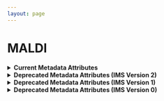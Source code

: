 ```yaml
--- 
layout: page 
---
```

# MALDI 
<details>
<summary><b> Current Metadata Attributes </b></summary>

## Current Metadata Attributes 

| Attribute                                           | Type      | Description                                                                                                                                                                                                                                                                                                                                                                                                                                                                                                                                                                           | Allowable Values                                                          | Required   |
|-----------------------------------------------------|-----------|---------------------------------------------------------------------------------------------------------------------------------------------------------------------------------------------------------------------------------------------------------------------------------------------------------------------------------------------------------------------------------------------------------------------------------------------------------------------------------------------------------------------------------------------------------------------------------------|----------------------------------------------------------------|------------|
| lab_id                                              | Textfield | An internal field labs can use it to add whatever ID(s) they want or need for dataset validation and tracking. This could be a single ID (e.g., "Visium_9OLC_A4_S1") or a delimited list of IDs (e.g., “9OL; 9OLC.A2; Visium_9OLC_A4_S1”). This field will not be accessible to anyone outside of the consortium and no effort will be made to check if IDs provided by one data provider are also used by another.                                                                                                                                                                   |                                                                | False      |
| dataset_type                                        | Allowable Value      | The specific type of dataset being produced.                                                                                                                                                                                                                                                                                                                                                                                                                                                                                                                                          | ```10X Multiome``` ```2D Imaging Mass Cytometry``` ```ATACseq``` ```Auto-fluorescence``` ```Cell DIVE``` ```CODEX``` ```Confocal``` ```CosMx``` ```CyCIF``` ```DBiT``` ```DESI``` ```Enhanced Stimulated Raman Spectroscopy (SRS)``` ```GeoMx (nCounter)``` ```GeoMx (NGS)``` ```HiFi-Slide``` ```Histology``` ```LC-MS``` ```Light Sheet``` ```MALDI``` ```MERFISH``` ```MIBI``` ```Molecular Cartography``` ```MUSIC``` ```nanoSPLITS``` ```PhenoCycler``` ```Resolve``` ```RNAseq``` ```RNAseq (with probes)``` ```Second Harmonic Generation (SHG)``` ```SIMS``` ```SNARE-seq2``` ```Stereo-seq``` ```Thick section Multiphoton MxIF``` ```Visium (no probes)``` ```Visium (with probes)``` ```Xenium```| True       |
| analyte_class                                       | Allowable Value      | Analytes are the target molecules being measured with the assay.                                                                                                                                                                                                                                                                                                                                                                                                                                                                                                                      |  ```Chromatin``` ```DNA``` ```DNA + RNA``` ```Endogenous fluorophores``` ```Fluorochrome``` ```Lipid``` ```Metabolite``` ```Nucleic acid and protein``` ```Peptide``` ```Polysaccharide``` ```Protein``` ```RNA  ```| True       |
| acquisition_instrument_vendor                       | Allowable Value      | An acquisition instrument is the device that contains the signal detection hardware and signal processing software. Assays generate signals such as light of various intensities or color or signals representing the molecular mass.                                                                                                                                                                                                                                                                                                                                                 | ```Akoya Biosciences``` ```Andor``` ```BGI Genomics``` ```Bruker``` ```Cytiva``` ```Evident Scientific (Olympus)``` ```GE Healthcare``` ```Hamamatsu``` ```Huron Digital Pathology``` ```Illumina``` ```In-House``` ```Ionpath``` ```Keyence``` ```Leica Biosystems``` ```Leica Microsystems``` ```Motic``` ```NanoString``` ```Resolve Biosciences``` ```Sciex``` ```Standard BioTools (Fluidigm)``` ```Thermo Fisher Scientific``` ```Zeiss Microscopy``` | True       |
| acquisition_instrument_model                        | Allowable Value      | Manufacturers of an acquisition instrument may offer various versions (models) of that instrument with different features or sensitivities. Differences in features or sensitivities may be relevant to processing or interpretation of the data.                                                                                                                                                                                                                                                                                                                                     | ```Aperio AT2``` ```Aperio CS2``` ```Axio Observer 3``` ```Axio Observer 5``` ```Axio Observer 7``` ```Axio Scan.Z1``` ```BZ-X710``` ```BZ-X800``` ```BZ-X810``` ```CosMx Spatial Molecular Imager``` ```Custom: Multiphoton``` ```Digital Spatial Profiler``` ```DM6 B``` ```DNBSEQ-T7``` ```EVOS M7000``` ```HiSeq 2500``` ```HiSeq 4000``` ```Hyperion Imaging System``` ```IN Cell Analyzer 2200``` ```Lightsheet 7``` ```MALDI timsTOF Flex Prototype``` ```MIBIscope``` ```MoticEasyScan One``` ```NanoZoomer 2.0-HT``` ```NanoZoomer S210``` ```NanoZoomer S360``` ```NanoZoomer S60``` ```NanoZoomer-SQ``` ```NextSeq 2000``` ```NextSeq 500``` ```NextSeq 550``` ```NovaSeq 6000``` ```NovaSeq X``` ```NovaSeq X Plus``` ```Orbitrap Eclipse Tribrid``` ```Orbitrap Fusion Lumos Tribrid``` ```Phenocycler-Fusion 1.0``` ```Phenocycler-Fusion 2.0``` ```PhenoImager Fusion``` ```Q Exactive``` ```Q Exactive HF``` ```Q Exactive UHMR``` ```QTRAP 5500``` ```Resolve Biosciences Molecular Cartography``` ```SCN400``` ```STELLARIS 5``` ```TissueScope LE Slide Scanner``` ```Unknown``` ```VS200 Slide Scanner``` ```Xenium Analyzer``` ```Zyla 4.2 sCMOS``` | True       |
| source_storage_duration_value                       | Numeric   | How long was the source material (parent) stored, prior to this sample being processed.                                                                                                                                                                                                                                                                                                                                                                                                                                                                                               |                                                                | True       |
| source_storage_duration_unit                        | Allowable Value      | The time duration unit of measurement                                                                                                                                                                                                                                                                                                                                                                                                                                                                                                                                                 | ```hour``` ```month``` ```day``` ```minute``` ```year``` | True       |
| time_since_acquisition_instrument_calibration_value | Numeric   | The amount of time since the acqusition instrument was last serviced by the vendor. This provides a metric for assessing drift in data capture.                                                                                                                                                                                                                                                                                                                                                                                                                                       |                                                                | False      |
| time_since_acquisition_instrument_calibration_unit  | Allowable Value      | The time unit of measurement                                                                                                                                                                                                                                                                                                                                                                                                                                                                                                                                                          |```Column-by-column``` ```Not applicable``` ```Row-by-row``` ```Snake-by-columns``` ```Snake-by-rows``` | False      |
| preparation_protocol_doi                            | Textfield      | DOI for the protocols.io page that describes the assay or sample procurment and preparation. For example for an imaging assay, the protocol might include staining of a section through the creation of an OME-TIFF file. In this case the protocol would include any image processing steps required to create the OME-TIFF file. Example: https://dx.doi.org/10.17504/protocols.io.eq2lyno9qvx9/v1                                                                                                                                                                                  |                                                                | True       |
| is_targeted                                        | Allowable Value  | Specifies whether or not a specific molecule(s) is/are targeted for detection/measurement by the assay ("Yes" or "No"). The CODEX analyte is protein.                                                                                                                                                                                                                                                                                                                                                                                                                                 | ```Yes``` ```No```                                                           | True       |
| contributors_path                                   | Textfield | The path to the file with the ORCID IDs for all contributors of this dataset (e.g., "./extras/contributors.tsv" or "./contributors.tsv"). This is an internal metadata field that is just used for ingest.                                                                                                                                                                                                                                                                                                                                                                            |                                                                | True       |
| data_path                                           | Textfield | The top level directory containing the raw and/or processed data. For a single dataset upload this might be "." where as for a data upload containing multiple datasets, this would be the directory name for the respective dataset. For instance, if the data is within a directory called "TEST001-RK" use syntax "./TEST001-RK" for this field. If there are multiple directory levels, use the format "./TEST001-RK/Run1/Pass2" in which "Pass2" is the subdirectory where the single dataset's data is stored. This is an internal metadata field that is just used for ingest. |                                                                | True       |
| mass_analysis_polarity                              | Allowable Value      | The polarity of the mass analysis (positive or negative ion modes).                                                                                                                                                                                                                                                                                                                                                                                                                                                                                                                   | ```Negative and positive ion mode``` ```Negative ion mode``` ```Positive ion mode``` | True       |
| mass_resolving_power                                | Numeric   | The mass resolving power m/∆m, where ∆m is defined as the full width at half-maximum (FWHM) for a given peak with a specified mass-to-charge (m/z). (unitless)                                                                                                                                                                                                                                                                                                                                                                                                                        |                                                                | True       |
| mass-to-charge_resolving_power                      | Numeric   | The peak (m/z) used to calculate the resolving power.                                                                                                                                                                                                                                                                                                                                                                                                                                                                                                                                 |                                                                | True       |
| ion_mobility                                        | Allowable Value      | Specifies which technology was used for ion mobility spectrometry. Technologies for measuring ion mobility: Traveling Wave Ion Mobility Spectrometry (TWIMS), Trapped Ion Mobility Spectrometry (TIMS), High Field Asymmetric waveform ion Mobility Spectrometry (FAIMS), Drift Tube Ion Mobility Spectrometry (DTIMS), Structures for Lossless Ion Manipulations (SLIM), and cyclic Ion Mobility Spectrometry (cIMS).                                                                                                                                                                | ```cIMS``` ```DTIMS``` ```FAIMS``` ```SLIM``` ```TIMS``` ```TWIMS``` | False      |
| matrix_deposition_method                            | Allowable Value      | Common methods of depositing matrix for assisting in desorption and ionization in imaging mass spectrometry include robotic spotting, electrospray deposition, and sublimation.                                                                                                                                                                                                                                                                                                                                                                                                       | ```Electrospray deposition``` ```Not applicable``` ```Robotic spotting``` ```Robotic spraying``` ```Sublimation``` | True       |
| preparation_instrument_vendor                       | Allowable Value      | The manufacturer of the instrument used to prepare (staining/processing) the sample for the assay. If an automatic slide staining method was indicated this field should list the manufacturer of the instrument.                                                                                                                                                                                                                                                                                                                                                                     | ```10x Genomics``` ```Hamamatsu``` ```HTX Technologies``` ```In-House``` ```Leica Biosystems``` ```Not applicable``` ```Roche Diagnostics``` ```SunChrom``` ```Thermo Fisher Scientific``` | False      |
| preparation_instrument_model                        | Allowable Value      | Manufacturers of a staining system instrument may offer various versions (models) of that instrument with different features. Differences in features or sensitivities may be relevant to processing or interpretation of the data.                                                                                                                                                                                                                                                                                                                                                   | ```AutoStainer XL``` ```Chromium Connect``` ```Chromium Controller``` ```Chromium iX``` ```Chromium X``` ```Discovery Ultra``` ```EVOS M7000``` ```M3+ Sprayer``` ```M5 Sprayer``` ```NanoZoomer S210``` ```NanoZoomer S360``` ```NanoZoomer S60``` ```Not applicable``` ```ST5020 Multistainer``` ```Sublimator``` ```SunCollect Sprayer``` ```TM-Sprayer``` ```Visium CytAssist ```| False      |
| preparation_matrix                                  | Allowable Value      | The matrix is a compound of crystallized molecules that acts like a buffer between the sample and the ionizing probe. It also helps ionize the sample, carrying it along the flight tube so it can be detected.                                                                                                                                                                                                                                                                                                                                                                       | ```2,5-DHA (2,5-dihydroxyacetophenone)``` ```2,5-DHB (2,5-Dihydroxybenzoic acid)``` ```9-AA (9-aminoacridine)``` ```CHCA (alpha-cyano-4-hydroxy-cinnamic acid)``` ```DAN (1,5-diaminonapthalene)``` ```DMACA (4-(dimethylamino)cinnamic acid)``` ```NEDC (N-(1-naphthyl) ethylenediamine dihydrochloride)``` ```SA (sinapic acid)``` | True       |
| metadata_schema_id                                  | Textfield | The string that serves as the definitive identifier for the metadata schema version and is readily interpretable by computers for data validation and processing. Example: 22bc762a-5020-419d-b170-24253ed9e8d9                                                                                                                                                                                                                                                                                                                                                                       |                                                                | True       |
| mass-to-charge_range_low_value                      | Numeric   | The low value of the scanned mass-to-charge range, for MS1. (unitless)                                                                                                                                                                                                                                                                                                                                                                                                                                                                                                                |                                                                | False      |
| mass-to-charge_range_high_value                     | Numeric   | The high value of the scanned mass-to-charge range, for MS1. (unitless)                                                                                                                                                                                                                                                                                                                                                                                                                                                                                                               |                                                                | False      |
| analysis_protocol_doi                               | Textfield      | A DOI to a protocols.io protocol describing the software and database(s) used to process the raw data. Example: https://dx.doi.org/10.17504/protocols.io.bsu5ney6                                                                                                                                                                                                                                                                                                                                                                                                                     |                                                                | True       |
| ms_ionization_technique                             | Allowable Value      | The ionization approach (i.e., sample probing method) for performing imaging mass spectrometry.                                                                                                                                                                                                                                                                                                                                                                                                                                                                                       | ```DESI``` ```ESI``` ```HESI``` ```LA``` ```LDI``` ```MALDI``` ```MALDI-2``` ```nanoDESI``` ```SIMS-C60``` ```SIMS-H20 ```| True       |
| ms_scan_mode                                        | Allowable Value      | MS (mass spectrometry) scan mode refers to the number of steps in the separation of fragments.                                                                                                                                                                                                                                                                                                                                                                                                                                                                                        | ```MS1``` ```MS2``` ```MS3``` | True       |
| parent_sample_id                                    | Textfield | Unique HuBMAP or SenNet identifier of the sample (i.e., block, section or suspension) used to perform this assay. For example, for a RNAseq assay, the parent would be the suspension, whereas, for one of the imaging assays, the parent would be the tissue section. If an assay comes from multiple parent samples then this should be a comma separated list. Example: HBM386.ZGKG.235, HBM672.MKPK.442 or SNT232.UBHJ.322, SNT329.ALSK.102                                                                                                                                       |                                                                | True       |

</details>

<details>
<summary><b>Deprecated Metadata Attributes (IMS Version 2)</b></summary>

## Deprecated Metadata Attributes (IMS Version 2)

| Attribute                     | Type      | Description                                                                                                                                                                                                                                                                                                                                                                                           | AllowableValues                                                                | Required   |
|-------------------------------|-----------|-------------------------------------------------------------------------------------------------------------------------------------------------------------------------------------------------------------------------------------------------------------------------------------------------------------------------------------------------------------------------------------------------------|--------------------------------------------------------------------------------|------------|
| version                       | Allowable Value | Version of the schema to use when validating this metadata.                                                                                                                                                                                                                                                                                                                                           | ['2']                                                                          | True       |
| description                   | Textfield | Free-text description of this assay.                                                                                                                                                                                                                                                                                                                                                                  |                                                                                | True       |
| donor_id                      | Textfield | HuBMAP Display ID of the donor of the assayed tissue.                                                                                                                                                                                                                                                                                                                                                 |                                                                                | True       |
| tissue_id                     | Textfield | HuBMAP Display ID of the assayed tissue.                                                                                                                                                                                                                                                                                                                                                              |                                                                                | True       |
| execution_datetime            | Datetime  | Start date and time of assay, typically a date-time stamped folder generated by the acquisition instrument. YYYY-MM-DD hh:mm, where YYYY is the year, MM is the month with leading 0s, and DD is the day with leading 0s, hh is the hour with leading zeros, mm are the minutes with leading zeros.                                                                                                   |                                                                                | True       |
| protocols_io_doi              | Textfield | DOI for protocols.io referring to the protocol for this assay.                                                                                                                                                                                                                                                                                                                                        |                                                                                | True       |
| operator                      | Textfield | Name of the person responsible for executing the assay.                                                                                                                                                                                                                                                                                                                                               |                                                                                | True       |
| operator_email                | Textfield | Email address for the operator.                                                                                                                                                                                                                                                                                                                                                                       |                                                                                | True       |
| pi                            | Textfield | Name of the principal investigator responsible for the data.                                                                                                                                                                                                                                                                                                                                          |                                                                                | True       |
| pi_email                      | Textfield | Email address for the principal investigator.                                                                                                                                                                                                                                                                                                                                                         |                                                                                | True       |
| assay_category                | Allowable Value | Each assay is placed into one of the following 4 general categories: generation of images of microscopic entities, identification & quantitation of molecules by mass spectrometry, imaging mass spectrometry, and determination of nucleotide sequence.                                                                                                                                              | ['mass_spectrometry_imaging']                                                  | True       |
| assay_type                    | Allowable Value | The specific type of assay being executed.                                                                                                                                                                                                                                                                                                                                                            | ['MALDI-IMS', 'SIMS-IMS', 'NanoDESI', 'DESI']                                  | True       |
| analyte_class                 | Allowable Value | Analytes are the target molecules being measured with the assay.                                                                                                                                                                                                                                                                                                                                      | ['protein', 'metabolites', 'lipids', 'peptides', 'phosphopeptides', 'glycans'] | True       |
| is_targeted                   | Allowable Value | Specifies whether or not a specific molecule(s) is/are targeted for detection/measurement by the assay.                                                                                                                                                                                                                                                                                               | ['Yes','No']                                                                                | True       |
| acquisition_instrument_vendor | Textfield | An acquisition instrument is the device that contains the signal detection hardware and signal processing software. Assays generate signals such as light of various intensities or color or signals representing the molecular mass.                                                                                                                                                                 |                                                                                | True       |
| acquisition_instrument_model  | Textfield | Manufacturers of an acquisition instrument may offer various versions (models) of that instrument with different features or sensitivities. Differences in features or sensitivities may be relevant to processing or interpretation of the data.                                                                                                                                                     |                                                                                | True       |
| ms_source                     | Allowable Value | The ion source type used for surface sampling (MALDI, MALDI-2, DESI, nanoDESI or SIMS).                                                                                                                                                                                                                                                                                                               | ['MALDI', 'MALDI-2', 'LDI', 'LA', 'SIMS-C60', 'SIMS-H2O', 'DESI', 'nanoDESI']  | True       |
| polarity                      | Allowable Value | The polarity of the mass analysis (positive or negative ion modes)                                                                                                                                                                                                                                                                                                                                    | ['negative ion mode', 'positive ion mode', 'negative and positive ion mode']   | True       |
| mz_range_low_value            | Numeric   | The low value of the scanned mass range for MS1. (unitless)                                                                                                                                                                                                                                                                                                                                           |                                                                                | True       |
| mz_range_high_value           | Numeric   | The high value of the scanned mass range for MS1. (unitless)                                                                                                                                                                                                                                                                                                                                          |                                                                                | True       |
| mass_resolving_power          | Numeric   | The MS1 resolving power defined as m/âm where âm is the FWHM for a given peak with a specified m/z (m). (unitless)                                                                                                                                                                                                                                                                                |                                                                                | True       |
| mz_resolving_power            | Numeric   | The peak (m/z) used to calculate the resolving power.                                                                                                                                                                                                                                                                                                                                                 |                                                                                | True       |
| ion_mobility                  | Allowable Value | Specifies whether or not ion mobility spectrometry was performed and which technology was used. Technologies for measuring ion mobility: Traveling Wave Ion Mobility Spectrometry (TWIMS), Trapped Ion Mobility Spectrometry (TIMS), High Field Asymmetric waveform ion Mobility Spectrometry (FAIMS), Drift Tube Ion Mobility Spectrometry (DTIMS, Structures for Lossless Ion Manipulations (SLIM). | ['TIMS', 'TWIMS', 'FAIMS', 'DTIMS', 'SLIMS']                                   | False      |
| ms_scan_mode                  | Allowable Value | Scan mode refers to the number of steps in the separation of fragments.                                                                                                                                                                                                                                                                                                                               | ['MS', 'MS/MS', 'MS3']                                                         | True       |
| resolution_x_value            | Numeric   | The width of a pixel.                                                                                                                                                                                                                                                                                                                                                                                 |                                                                                | True       |
| resolution_x_unit             | Allowable Value | The unit of measurement of the width of a pixel.                                                                                                                                                                                                                                                                                                                                                      | ['nm', 'um']                                                                   | False      |
| resolution_y_value            | Numeric   | The height of a pixel                                                                                                                                                                                                                                                                                                                                                                                 |                                                                                | True       |
| resolution_y_unit             | Allowable Value | The unit of measurement of the height of a pixel.                                                                                                                                                                                                                                                                                                                                                     | ['nm', 'um']                                                                   | False      |
| preparation_type              | Textfield | Common methods of depositing matrix for MALDI imaging include robotic spotting, electrospray deposition, and spray-coating with an airbrush.                                                                                                                                                                                                                                                          |                                                                                | False      |
| preparation_instrument_vendor | Textfield | The manufacturer of the instrument used to prepare the sample for the assay.                                                                                                                                                                                                                                                                                                                          |                                                                                | False      |
| preparation_instrument_model  | Textfield | The model number/name of the instrument used to prepare the sample for the assay                                                                                                                                                                                                                                                                                                                      |                                                                                | False      |
| preparation_maldi_matrix      | Textfield | The matrix is a compound of crystallized molecules that acts like a buffer between the sample and the laser. It also helps ionize the sample, carrying it along the flight tube so it can be detected.                                                                                                                                                                                                |                                                                                | False      |
| desi_solvent                  | Textfield | Solvent composition for conducting nanospray desorption electrospray ionization (nanoDESI) or desorption electrospray ionization (DESI).                                                                                                                                                                                                                                                              |                                                                                | False      |
| desi_solvent_flow_rate        | Numeric   | The rate of flow of the solvent into a spray.                                                                                                                                                                                                                                                                                                                                                         |                                                                                | False      |
| desi_solvent_flow_rate_unit   | Allowable Value | Units of the rate of solvent flow.                                                                                                                                                                                                                                                                                                                                                                    | ['uL/minute']                                                                  | False      |
| section_prep_protocols_io_doi | Textfield | DOI for protocols.io referring to the protocol for preparing tissue sections for the assay.                                                                                                                                                                                                                                                                                                           |                                                                                | True       |
| processing_protocols_io_doi   | Textfield | DOI for analysis protocols.io for this assay.                                                                                                                                                                                                                                                                                                                                                         |                                                                                | False      |
| overall_protocols_io_doi      | Textfield | DOI for protocols.io for the overall process.                                                                                                                                                                                                                                                                                                                                                         |                                                                                | True       |
| contributors_path             | Textfield | Relative path to file with ORCID IDs for contributors for this dataset.                                                                                                                                                                                                                                                                                                                               |                                                                                | True       |
| data_path                     | Textfield | Relative path to file or directory with instrument data. Downstream processing will depend on filename extension conventions.                                                                                                                                                                                                                                                                         |                                                                                | True       |

</details>

<details>
<summary><b>Deprecated Metadata Attributes (IMS Version 1)</b></summary>

## Deprecated Metadata Attributes (IMS Version 1)

| Attribute                     | Type      | Description                                                                                                                                                                                                                                                                                         | AllowableValues                                                              | Required   |
|-------------------------------|-----------|-----------------------------------------------------------------------------------------------------------------------------------------------------------------------------------------------------------------------------------------------------------------------------------------------------|------------------------------------------------------------------------------|------------|
| version                       | Allowable Value | Version of the schema to use when validating this metadata.                                                                                                                                                                                                                                         | ['1']                                                                        | True       |
| description                   | Textfield | Free-text description of this assay.                                                                                                                                                                                                                                                                |                                                                              | True       |
| donor_id                      | Textfield | HuBMAP Display ID of the donor of the assayed tissue.                                                                                                                                                                                                                                               |                                                                              | True       |
| tissue_id                     | Textfield | HuBMAP Display ID of the assayed tissue.                                                                                                                                                                                                                                                            |                                                                              | True       |
| execution_datetime            | Datetime  | Start date and time of assay, typically a date-time stamped folder generated by the acquisition instrument. YYYY-MM-DD hh:mm, where YYYY is the year, MM is the month with leading 0s, and DD is the day with leading 0s, hh is the hour with leading zeros, mm are the minutes with leading zeros. |                                                                              | True       |
| protocols_io_doi              | Textfield | DOI for protocols.io referring to the protocol for this assay.                                                                                                                                                                                                                                      |                                                                              | True       |
| operator                      | Textfield | Name of the person responsible for executing the assay.                                                                                                                                                                                                                                             |                                                                              | True       |
| operator_email                | Textfield | Email address for the operator.                                                                                                                                                                                                                                                                     |                                                                              | True       |
| pi                            | Textfield | Name of the principal investigator responsible for the data.                                                                                                                                                                                                                                        |                                                                              | True       |
| pi_email                      | Textfield | Email address for the principal investigator.                                                                                                                                                                                                                                                       |                                                                              | True       |
| assay_category                | Allowable Value | Each assay is placed into one of the following 4 general categories: generation of images of microscopic entities, identification & quantitation of molecules by mass spectrometry, imaging mass spectrometry, and determination of nucleotide sequence.                                            | ['mass_spectrometry_imaging']                                                | True       |
| assay_type                    | Allowable Value | The specific type of assay being executed.                                                                                                                                                                                                                                                          | ['MALDI-IMS']                                                                | True       |
| analyte_class                 | Allowable Value | Analytes are the target molecules being measured with the assay.                                                                                                                                                                                                                                    | ['protein', 'metabolites', 'lipids']                                         | True       |
| is_targeted                   | Allowable Value | Specifies whether or not a specific molecule(s) is/are targeted for detection/measurement by the assay.                                                                                                                                                                                             | ['Yes','No']                                                                              | True       |
| acquisition_instrument_vendor | Textfield | An acquisition instrument is the device that contains the signal detection hardware and signal processing software. Assays generate signals such as light of various intensities or color or signals representing the molecular mass.                                                               |                                                                              | True       |
| acquisition_instrument_model  | Textfield | Manufacturers of an acquisition instrument may offer various versions (models) of that instrument with different features or sensitivities. Differences in features or sensitivities may be relevant to processing or interpretation of the data.                                                   |                                                                              | True       |
| ms_source                     | Allowable Value | The ion source type used for surface sampling (MALDI, MALDI-2, DESI, or SIMS) or LC-MS/MS data acquisition (nESI)                                                                                                                                                                                   | ['MALDI', 'MALDI-2', 'DESI', 'SIMS', 'nESI']                                 | True       |
| polarity                      | Allowable Value | The polarity of the mass analysis (positive or negative ion modes)                                                                                                                                                                                                                                  | ['negative ion mode', 'positive ion mode', 'negative and positive ion mode'] | True       |
| mz_range_low_value            | Numeric   | The low value of the scanned mass range for MS1. (unitless)                                                                                                                                                                                                                                         |                                                                              | True       |
| mz_range_high_value           | Numeric   | The high value of the scanned mass range for MS1. (unitless)                                                                                                                                                                                                                                        |                                                                              | True       |
| resolution_x_value            | Numeric   | The width of a pixel.                                                                                                                                                                                                                                                                               |                                                                              | True       |
| resolution_x_unit             | Allowable Value | The unit of measurement of the width of a pixel.                                                                                                                                                                                                                                                    | ['nm', 'um']                                                                 | False      |
| resolution_y_value            | Numeric   | The height of a pixel                                                                                                                                                                                                                                                                               |                                                                              | True       |
| resolution_y_unit             | Allowable Value | The unit of measurement of the height of a pixel.                                                                                                                                                                                                                                                   | ['nm', 'um']                                                                 | False      |
| preparation_type              | Textfield | Common methods of depositing matrix for MALDI imaging include robotic spotting, electrospray deposition, and spray-coating with an airbrush.                                                                                                                                                        |                                                                              | True       |
| preparation_instrument_vendor | Textfield | The manufacturer of the instrument used to prepare the sample for the assay.                                                                                                                                                                                                                        |                                                                              | True       |
| preparation_instrument_model  | Textfield | The model number/name of the instrument used to prepare the sample for the assay                                                                                                                                                                                                                    |                                                                              | True       |
| preparation_maldi_matrix      | Textfield | The matrix is a compound of crystallized molecules that acts like a buffer between the sample and the laser. It also helps ionize the sample, carrying it along the flight tube so it can be detected.                                                                                              |                                                                              | True       |
| section_prep_protocols_io_doi | Textfield | DOI for protocols.io referring to the protocol for preparing tissue sections for the assay.                                                                                                                                                                                                         |                                                                              | True       |
| overall_protocols_io_doi      | Textfield | DOI for protocols.io for the overall process.                                                                                                                                                                                                                                                       |                                                                              | True       |
| contributors_path             | Textfield | Relative path to file with ORCID IDs for contributors for this dataset.                                                                                                                                                                                                                             |                                                                              | True       |
| data_path                     | Textfield | Relative path to file or directory with instrument data. Downstream processing will depend on filename extension conventions.                                                                                                                                                                       |                                                                              | True       |

</details>

<details>
<summary><b>Deprecated Metadata Attributes (IMS Version 0)</b></summary>

## Deprecated Metadata Attributes (IMS Version 0)

| Attribute                     | Type      | Description                                                                                                                                                                                                                                                                                         | AllowableValues                                                              | Required   |
|-------------------------------|-----------|-----------------------------------------------------------------------------------------------------------------------------------------------------------------------------------------------------------------------------------------------------------------------------------------------------|------------------------------------------------------------------------------|------------|
| donor_id                      | Textfield | HuBMAP Display ID of the donor of the assayed tissue.                                                                                                                                                                                                                                               |                                                                              | True       |
| tissue_id                     | Textfield | HuBMAP Display ID of the assayed tissue.                                                                                                                                                                                                                                                            |                                                                              | True       |
| execution_datetime            | Datetime  | Start date and time of assay, typically a date-time stamped folder generated by the acquisition instrument. YYYY-MM-DD hh:mm, where YYYY is the year, MM is the month with leading 0s, and DD is the day with leading 0s, hh is the hour with leading zeros, mm are the minutes with leading zeros. |                                                                              | True       |
| protocols_io_doi              | Textfield | DOI for protocols.io referring to the protocol for this assay.                                                                                                                                                                                                                                      |                                                                              | True       |
| operator                      | Textfield | Name of the person responsible for executing the assay.                                                                                                                                                                                                                                             |                                                                              | True       |
| operator_email                | Textfield | Email address for the operator.                                                                                                                                                                                                                                                                     |                                                                              | True       |
| pi                            | Textfield | Name of the principal investigator responsible for the data.                                                                                                                                                                                                                                        |                                                                              | True       |
| pi_email                      | Textfield | Email address for the principal investigator.                                                                                                                                                                                                                                                       |                                                                              | True       |
| assay_category                | Allowable Value | Each assay is placed into one of the following 4 general categories: generation of images of microscopic entities, identification & quantitation of molecules by mass spectrometry, imaging mass spectrometry, and determination of nucleotide sequence.                                            | ['mass_spectrometry_imaging']                                                | True       |
| assay_type                    | Allowable Value | The specific type of assay being executed.                                                                                                                                                                                                                                                          | ['MALDI-IMS']                                                                | True       |
| analyte_class                 | Allowable Value | Analytes are the target molecules being measured with the assay.                                                                                                                                                                                                                                    | ['protein', 'metabolites', 'lipids']                                         | True       |
| is_targeted                   | Allowable Value | Specifies whether or not a specific molecule(s) is/are targeted for detection/measurement by the assay.                                                                                                                                                                                             | ['Yes','No']                                                                              | True       |
| acquisition_instrument_vendor | Textfield | An acquisition instrument is the device that contains the signal detection hardware and signal processing software. Assays generate signals such as light of various intensities or color or signals representing the molecular mass.                                                               |                                                                              | True       |
| acquisition_instrument_model  | Textfield | Manufacturers of an acquisition instrument may offer various versions (models) of that instrument with different features or sensitivities. Differences in features or sensitivities may be relevant to processing or interpretation of the data.                                                   |                                                                              | True       |
| ms_source                     | Allowable Value | The ion source type used for surface sampling (MALDI, MALDI-2, DESI, or SIMS) or LC-MS/MS data acquisition (nESI)                                                                                                                                                                                   | ['MALDI', 'MALDI-2', 'DESI', 'SIMS', 'nESI']                                 | True       |
| polarity                      | Allowable Value | The polarity of the mass analysis (positive or negative ion modes)                                                                                                                                                                                                                                  | ['negative ion mode', 'positive ion mode', 'negative and positive ion mode'] | True       |
| mz_range_low_value            | Numeric   | The low value of the scanned mass range for MS1. (unitless)                                                                                                                                                                                                                                         |                                                                              | True       |
| mz_range_high_value           | Numeric   | The high value of the scanned mass range for MS1. (unitless)                                                                                                                                                                                                                                        |                                                                              | True       |
| resolution_x_value            | Numeric   | The width of a pixel.                                                                                                                                                                                                                                                                               |                                                                              | True       |
| resolution_x_unit             | Allowable Value | The unit of measurement of the width of a pixel.                                                                                                                                                                                                                                                    | ['nm', 'um']                                                                 | False      |
| resolution_y_value            | Numeric   | The height of a pixel                                                                                                                                                                                                                                                                               |                                                                              | True       |
| resolution_y_unit             | Allowable Value | The unit of measurement of the height of a pixel.                                                                                                                                                                                                                                                   | ['nm', 'um']                                                                 | False      |
| preparation_type              | Textfield | Common methods of depositing matrix for MALDI imaging include robotic spotting, electrospray deposition, and spray-coating with an airbrush.                                                                                                                                                        |                                                                              | True       |
| preparation_instrument_vendor | Textfield | The manufacturer of the instrument used to prepare the sample for the assay.                                                                                                                                                                                                                        |                                                                              | True       |
| preparation_instrument_model  | Textfield | The model number/name of the instrument used to prepare the sample for the assay                                                                                                                                                                                                                    |                                                                              | True       |
| preparation_maldi_matrix      | Textfield | The matrix is a compound of crystallized molecules that acts like a buffer between the sample and the laser. It also helps ionize the sample, carrying it along the flight tube so it can be detected.                                                                                              |                                                                              | True       |
| section_prep_protocols_io_doi | Textfield | DOI for protocols.io referring to the protocol for preparing tissue sections for the assay.                                                                                                                                                                                                         |                                                                              | True       |
| overall_protocols_io_doi      | Textfield | DOI for protocols.io for the overall process.                                                                                                                                                                                                                                                       |                                                                              | True       |
| contributors_path             | Textfield | Relative path to file with ORCID IDs for contributors for this dataset.                                                                                                                                                                                                                             |                                                                              | True       |
| data_path                     | Textfield | Relative path to file or directory with instrument data. Downstream processing will depend on filename extension conventions.                                                                                                                                                                       |                                                                              | True       |

</details>
